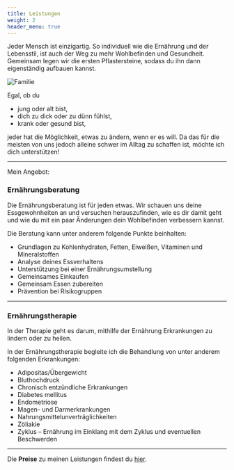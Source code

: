 ```yaml
---
title: Leistungen
weight: 2
header_menu: true
---
```

Jeder Mensch ist einzigartig. So individuell wie die Ernährung und der Lebensstil, ist auch der Weg zu mehr Wohlbefinden und Gesundheit. Gemeinsam legen wir die ersten Pflastersteine, sodass du ihn dann eigenständig aufbauen kannst.

![Familie](/images/Family-1431965974558.jpg)

Egal, ob du

* jung oder alt bist,
* dich zu dick oder zu dünn fühlst,
* krank oder gesund bist,

jeder hat die Möglichkeit, etwas zu ändern, wenn er es will. Da das für die meisten von uns jedoch alleine schwer im Alltag zu schaffen ist, möchte ich dich unterstützen!

- - -

Mein Angebot:

### Ernährungsberatung

Die Ernährungsberatung ist für jeden etwas. Wir schauen uns deine Essgewohnheiten an und versuchen herauszufinden, wie es dir damit geht und wie du mit ein paar Änderungen dein Wohlbefinden verbessern kannst.

Die Beratung kann unter anderem folgende Punkte beinhalten:

* Grundlagen zu Kohlenhydraten, Fetten, Eiweißen, Vitaminen und Mineralstoffen
* Analyse deines Essverhaltens
* Unterstützung bei einer Ernährungsumstellung
* Gemeinsames Einkaufen
* Gemeinsam Essen zubereiten
* Prävention bei Risikogruppen

- - -

### Ernährungstherapie

In der Therapie geht es darum, mithilfe der Ernährung Erkrankungen zu lindern oder zu heilen.

In der Ernährungstherapie begleite ich die Behandlung von unter anderem folgenden Erkrankungen:

* Adipositas/Übergewicht
* Bluthochdruck
* Chronisch entzündliche Erkrankungen
* Diabetes mellitus
* Endometriose
* Magen- und Darmerkrankungen
* Nahrungsmittelunverträglichkeiten
* Zöliakie
* Zyklus – Ernährung im Einklang mit dem Zyklus und eventuellen Beschwerden

- - -

Die **Preise** zu meinen Leistungen findest du [hier](https://www.isabellmartins.de/preise/).